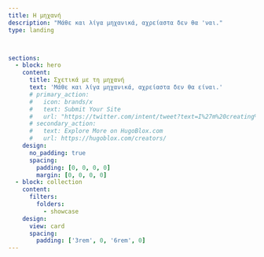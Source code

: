 ```yaml
---
title: Η μηχανή
description: "Μάθε και λίγα μηχανικά, αχρείαστα δεν θα 'ναι."
type: landing



sections:
  - block: hero
    content:
      title: Σχετικά με τη μηχανή
      text: 'Μάθε και λίγα μηχανικά, αχρείαστα δεν θα είναι.'
      # primary_action:
      #   icon: brands/x
      #   text: Submit Your Site
      #   url: "https://twitter.com/intent/tweet?text=I%27m%20creating%20a%20beautiful%20website%20using%20the%20free%20%E2%9D%A4%EF%B8%8F%2C%20open%20source%20Hugo%20Blox%20Website%20Builder%20for%20%40GoHugoIO%20by%20%40GeorgeCushen%20%40GetResearchDev%20%E2%9C%A8%20Have%20some%20feedback%3F%20Please%20comment%20%F0%9F%A4%97&hashtags=MadeWithHugoBlox&url=https://HugoBlox.com/"
      # secondary_action:
      #   text: Explore More on HugoBlox.com
      #   url: https://hugoblox.com/creators/
    design:
      no_padding: true
      spacing:
        padding: [0, 0, 0, 0]
        margin: [0, 0, 0, 0]
  - block: collection
    content:
      filters:
        folders:
          - showcase
    design:
      view: card
      spacing:
        padding: ['3rem', 0, '6rem', 0]
---
```

